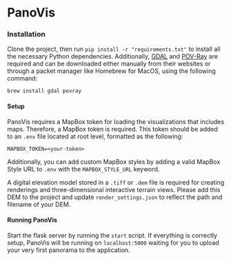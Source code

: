 # PanoVis

### Installation

Clone the project, then run `pip install -r "requirements.txt"` to install all the necessary Python dependencies.
Additionally, [GDAL](https://gdal.org/download.html) and [POV-Ray](https://www.povray.org/download/) are required and can be downloaded either manually from their websites or through a packet manager like Homebrew for MacOS, using the following command:

`brew install gdal povray`

#### Setup

PanoVis requires a MapBox token for loading the visualizations that includes maps. Therefore, a MapBox token is required. This token should be added to an `.env` file located at root level, formatted as the following:

`MAPBOX_TOKEN=<your-token>`

Additionally, you can add custom MapBox styles by adding a valid MapBox Style URL to `.env` with the `MAPBOX_STYLE_URL` keyword.

A digital elevation model stored in a `.tiff` or `.dem` file is required for creating renderings and three-dimensional interactive terrain views. Please add this DEM to the project and update `render_settings.json` to reflect the path and filename of your DEM.

#### Running PanoVis

Start the flask server by running the `start` script. If everything is correctly setup, PanoVis will be running on `localhost:5000` waiting for you to upload your very first panorama to the application.
